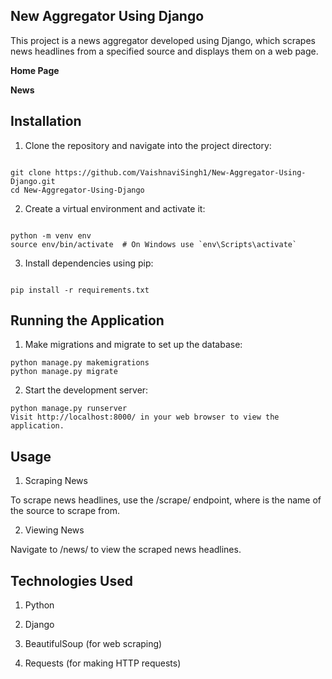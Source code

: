 New Aggregator Using Django
----
This project is a news aggregator developed using Django, which scrapes news headlines from a specified source and displays them on a web page.

**Home Page**


**News**



Installation
----
1. Clone the repository and navigate into the project directory:
```

git clone https://github.com/VaishnaviSingh1/New-Aggregator-Using-Django.git
cd New-Aggregator-Using-Django
```

2. Create a virtual environment and activate it:
```

python -m venv env
source env/bin/activate  # On Windows use `env\Scripts\activate`
```

3. Install dependencies using pip:
```

pip install -r requirements.txt
```


Running the Application
------

1. Make migrations and migrate to set up the database:

```
python manage.py makemigrations
python manage.py migrate
```
2. Start the development server:

````
python manage.py runserver
Visit http://localhost:8000/ in your web browser to view the application.
````

Usage
-------

1. Scraping News

To scrape news headlines, use the /scrape/<source-name> endpoint, where <source-name> is the name of the source to scrape from.

2. Viewing News
   
Navigate to /news/ to view the scraped news headlines.

Technologies Used
---------
1. Python
 
2. Django
   
3. BeautifulSoup (for web scraping)
 
4. Requests (for making HTTP requests)
